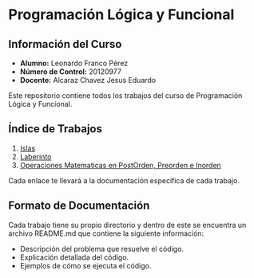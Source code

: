 # Programación Lógica y Funcional

## Información del Curso

- **Alumno:** Leonardo Franco Pérez
- **Número de Control:** 20120977
- **Docente:** Alcaraz Chavez Jesus Eduardo

Este repositorio contiene todos los trabajos del curso de Programación Lógica y Funcional.

## Índice de Trabajos
<!-- [Nombre del archivo](./01.Islas/README.md) -->

1. [Islas](./01.Islas//README.md)
2. [Laberinto](./02.Laberinto//README.md)
3. [Operaciones Matematicas en PostOrden, Preorden e Inorden](./03.OperacionPostOrden/README.md)


Cada enlace te llevará a la documentación específica de cada trabajo.

## Formato de Documentación

Cada trabajo tiene su propio directorio y dentro de este se encuentra un archivo README.md que contiene la siguiente información:

- Descripción del problema que resuelve el código.
- Explicación detallada del código.
- Ejemplos de cómo se ejecuta el código.